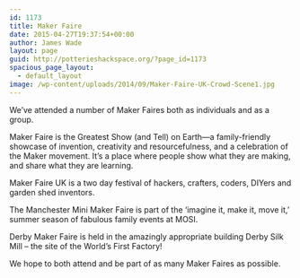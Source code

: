 ```yaml
---
id: 1173
title: Maker Faire
date: 2015-04-27T19:37:54+00:00
author: James Wade
layout: page
guid: http://potterieshackspace.org/?page_id=1173
spacious_page_layout:
  - default_layout
image: /wp-content/uploads/2014/09/Maker-Faire-UK-Crowd-Scene1.jpg
---
```

We&#8217;ve attended a number of Maker Faires both as individuals and as a group.

Maker Faire is the Greatest Show (and Tell) on Earth—a family-friendly showcase of invention, creativity and resourcefulness, and a celebration of the Maker movement. It’s a place where people show what they are making, and share what they are learning.

Maker Faire UK is a two day festival of hackers, crafters, coders, DIYers and garden shed inventors.

The Manchester Mini Maker Faire is part of the ‘imagine it, make it, move it,’ summer season of fabulous family events at MOSI.

Derby Maker Faire is held in the amazingly appropriate building Derby Silk Mill – the site of the World’s First Factory!

We hope to both attend and be part of as many Maker Faires as possible.
